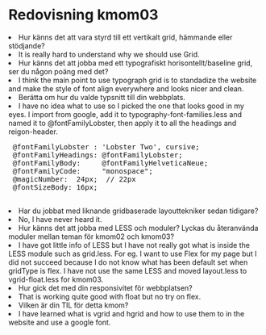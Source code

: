 ---
---
Redovisning kmom03
=========================
<li class="quest">Hur känns det att vara styrd till ett vertikalt grid, hämmande eller stödjande?</li>
<li class="answer">It is really hard to understand why we should use Grid. </li>
<li class="quest">Hur känns det att jobba med ett typografiskt horisontellt/baseline grid, ser du någon poäng med det?</li>
<li class="answer">I think the main point to use typograph grid is to standadize the website and make the style of font align everywhere and looks nicer and clean.</li>
 <li class="quest">Berätta om hur du valde typsnitt till din webbplats.</li>
 <li class="answer">I have no idea what to use so I picked the one that looks good in my eyes. I import from google, add it to typography-font-families.less and named it to @fontFamilyLobster, then apply it to all the headings and reigon-header.<pre>
 @fontFamilyLobster : 'Lobster Two', cursive;
 @fontFamilyHeadings: @fontFamilyLobster;
 @fontFamilyBody:     @fontFamilyHelveticaNeue;
 @fontFamilyCode:     "monospace";
 @magicNumber:  24px;  // 22px
 @fontSizeBody: 16px;
 </pre></li>
 <li class="quest">Har du jobbat med liknande gridbaserade layouttekniker sedan tidigare?</li>
 <li class="answer">No, I have never heard it.</li>
 <li class="quest">Hur känns det att jobba med LESS och moduler? Lyckas du återanvända moduler mellan teman för kmom02 och kmom03?</li>
 <li class="answer">I have got little info of LESS but I have not really got what is inside the LESS module such as grid.less. For eg. I want to use Flex for my page but I did not succeed because I do not know what has been default set when gridType is flex. I have not use the same LESS and moved layout.less to vgrid-float.less for kmom03. </li>
 <li class="quest">Hur gick det med din responsivitet för webbplatsen?</li>
 <li class="answer">That is working quite good with float but no try on flex.</li>
<li class="quest">Vilken är din TIL för detta kmom?</li>
<li class="answer">I have learned what is vgrid and hgrid and how to use them to in the website and use a google font.</li>
